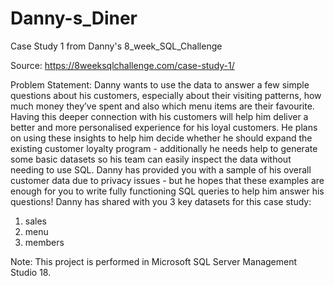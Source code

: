 # Danny-s_Diner
Case Study 1 from Danny's 8_week_SQL_Challenge

Source: https://8weeksqlchallenge.com/case-study-1/

Problem Statement:
Danny wants to use the data to answer a few simple questions about his customers, especially about their visiting patterns, how much money they’ve spent and also which menu items are their favourite. Having this deeper connection with his customers will help him deliver a better and more personalised experience for his loyal customers. He plans on using these insights to help him decide whether he should expand the existing customer loyalty program - additionally he needs help to generate some basic datasets so his team can easily inspect the data without needing to use SQL. Danny has provided you with a sample of his overall customer data due to privacy issues - but he hopes that these examples are enough for you to write fully functioning SQL queries to help him answer his questions!
Danny has shared with you 3 key datasets for this case study:

1) sales
2) menu
3) members


Note: This project is performed in Microsoft SQL Server Management Studio 18.
